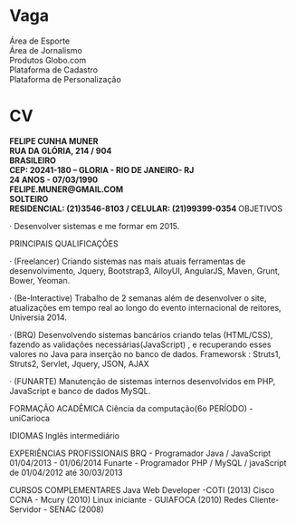 Vaga
====

Área de Esporte<br /> 
Área de Jornalismo<br /> 
Produtos Globo.com<br /> 
Plataforma de Cadastro<br /> 
Plataforma de Personalização

CV
==
<b>
FELIPE CUNHA MUNER<br /> 
RUA DA GLÓRIA, 214 / 904<br /> 
BRASILEIRO<br /> 
CEP: 20241-180 – GLORIA - RIO DE JANEIRO- RJ<br /> 
24 ANOS - 07/03/1990<br /> 
FELIPE.MUNER@GMAIL.COM<br /> 
SOLTEIRO<br /> 
RESIDENCIAL: (21)3546-8103 / CELULAR: (21)99399-0354
</b>
OBJETIVOS

· Desenvolver sistemas e me formar em 2015.


PRINCIPAIS QUALIFICAÇÕES

· (Freelancer) Criando sistemas nas mais atuais ferramentas de
desenvolvimento, Jquery, Bootstrap3, AlloyUI, AngularJS, Maven, Grunt,
Bower, Yeoman.

· (Be-Interactive) Trabalho de 2 semanas além de desenvolver o site, atualizações em tempo real ao longo do evento internacional de reitores, Universia 2014.

· (BRQ) Desenvolvendo sistemas bancários criando telas (HTML/CSS),
fazendo as validações necessárias(JavaScript) , e recuperando esses valores
no Java para inserção no banco de dados.
Frameworsk : Struts1, Struts2, Servlet, Jquery, JSON, AJAX

· (FUNARTE) Manutenção de sistemas internos desenvolvidos em PHP,
JavaScript e banco de dados MySQL.


FORMAÇÃO ACADÊMICA
Ciência da computação(6o PERÍODO) - uniCarioca


IDIOMAS
Inglês intermediário


EXPERIÊNCIAS PROFISSIONAIS
BRQ - Programador Java / JavaScript 01/04/2013 - 01/06/2014
Funarte - Programador PHP / MySQL / javaScript de 01/04/2012 até 30/03/2013

CURSOS COMPLEMENTARES
Java Web Developer -COTI (2013)
Cisco CCNA - Mcury (2010)
Linux iniciante - GUIAFOCA (2010)
Redes Cliente-Servidor - SENAC (2008)

